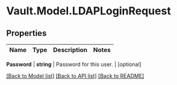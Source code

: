 # Vault.Model.LDAPLoginRequest

## Properties

Name | Type | Description | Notes
------------ | ------------- | ------------- | -------------

**Password** | **string** | Password for this user. | [optional] 

[[Back to Model list]](../README.md#documentation-for-models) [[Back to API list]](../README.md#documentation-for-api-endpoints) [[Back to README]](../README.md)

